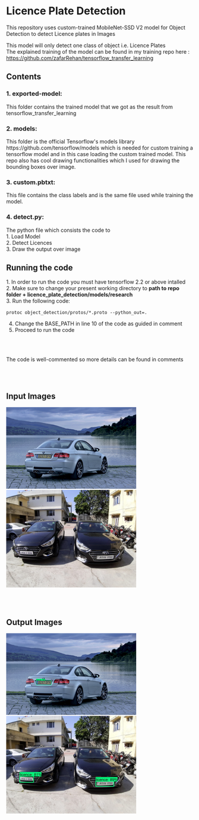 # Licence Plate Detection

This repository uses custom-trained MobileNet-SSD V2 model for Object Detection to detect Licence plates in Images

This model will only detect one class of object i.e. Licence Plates </br>
The explained training of the model can be found in my training repo here : https://github.com/zafarRehan/tensorflow_transfer_learning

<h2>Contents</h2>

<h3>1. exported-model:</h3> 
This folder contains the trained model that we got as the result from <a src="https://github.com/zafarRehan/tensorflow_transfer_learning">tensorflow_transfer_learning</a>

<h3>2. models:</h3> 
This folder is the official Tensorflow's models library https://github.com/tensorflow/models which is needed for custom training a tensorflow model and in this case loading the custom trained model. This repo also has cool drawing functionalities which I used for drawing the bounding boxes over image.

<h3>3. custom.pbtxt:</h3>         
This file contains the class labels and is the same file used while training the model. 

<h3>4. detect.py:</h3>       
The python file which consists the code to</br>
1. Load Model</br>
2. Detect Licences</br>
3. Draw the output over image 

<h2>Running the code</h2>
1. In order to run the code you must have tensorflow 2.2 or above intalled </br>
2. Make sure to change your present working directory to <b>path to repo folder + licence_plate_detection/models/research</b></br>
3. Run the following code:
    
    
    protoc object_detection/protos/*.proto --python_out=.
    
4. Change the BASE_PATH in line 10 of the code as guided in comment </br>
5. Proceed to run the code

</br></br>

The code is well-commented so more details can be found in comments

</br></br>

<h2>Input Images</h2>
<p>
<img src="/test1.jpg" width=350>  <img src="/test2.jpg" width=350>
</p>

</br></br>

<h2>Output Images</h2>
<p>
<img src="/test1_output.jpg" width=350>  <img src="/test2_output.jpg" width=350>
</p>

